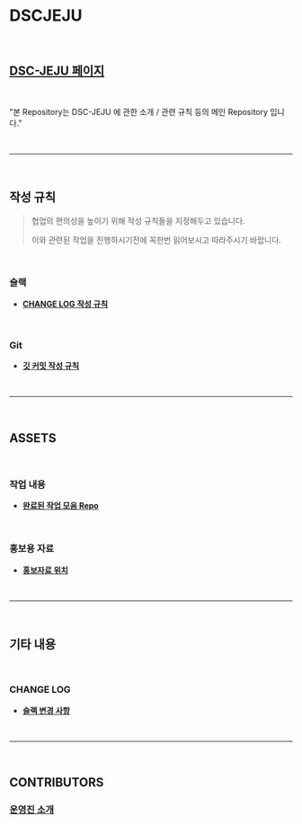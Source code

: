 # DSCJEJU

<br/>

## [DSC-JEJU 페이지](https://sites.google.com/view/dsc-jeju/)

<br/>

"본 Repository는 DSC-JEJU 에 관한 소개 / 관련 규칙 등의 메인 Repository 입니다."

<br/>

------

<br/>

## 작성 규칙

> 협업의 편의성을 높이기 위해 작성 규칙들을 지정해두고 있습니다.
>
> 이와 관련된 작업을 진행하시기전에 꼭한번 읽어보시고 따라주시기 바랍니다.

<br/>

### 슬랙

- **[CHANGE LOG 작성 규칙](./RULES/SLACK/SLACK_CHANGES_WRITE_RULE.md)**

<br/>

### Git

- **[깃 커밋 작성 규칙](./RULES/GIT/COMMIT/COMMIT_RULE.md)**

<br/>

------

<br/>

## ASSETS

<br/>

### 작업 내용

- **[완료된 작업 모음 Repo](https://github.com/DSC-JEJU-2019/Project_Summary)**

<br/>

### 홍보용 자료

- **[홍보자료 위치](./ASSETS/PUBLICIZE/)**

<br/>

------

<br/>

## 기타 내용

<br/>

### CHANGE LOG

- **[슬랙 변경 사항](./CHANGES/SLACK/CHANGES.md)**

<br/>

------

<br/>

## CONTRIBUTORS

### [운영진 소개](./MEMBERS/WHOAMI/SUMMARY.md)

<br/>